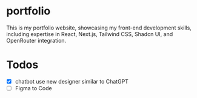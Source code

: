 # portfolio
This is my portfolio website, showcasing my front-end development skills, including expertise in React, Next.js, Tailwind CSS, Shadcn UI, and OpenRouter integration.

# Todos
- [x] chatbot use new designer similar to ChatGPT
- [ ] Figma to Code